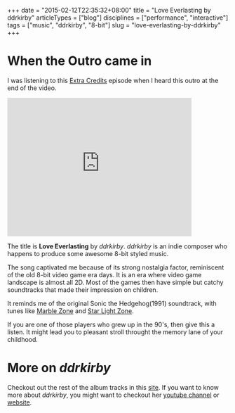 +++
date = "2015-02-12T22:35:32+08:00"
title = "Love Everlasting by ddrkirby"
articleTypes = ["blog"]
disciplines = ["performance", "interactive"]
tags = ["music", "ddrkirby", "8-bit"]
slug = "love-everlasting-by-ddrkirby"
+++

# When the Outro came in

I was listening to this [Extra Credits](https://www.youtube.com/watch?v=dHMNeNapL1E) episode when I heard this outro at the end of the video.

<iframe width="420" height="315" src="https://www.youtube.com/embed/EnbhV3zuTj8" frameborder="0" allowfullscreen></iframe>

The title is **Love Everlasting** by *ddrkirby*. *ddrkirby* is an indie composer who happens to produce some awesome 8-bit styled music.

The song captivated me because of its strong nostalgia factor, reminiscent of the old 8-bit video game era days. It is an era where video game landscape is almost all 2D. Most of the games then have simple but catchy soundtracks that made their impression on children.

It reminds me of the original Sonic the Hedgehog(1991) soundtrack, with tunes like [Marble Zone](https://www.youtube.com/watch?v=rNxcJDfkrE8) and [Star Light Zone](https://www.youtube.com/watch?v=3fzHm23srkI).

If you are one of those players who grew up in the 90's, then give this a listen. It might lead you to pleasant stroll throught the memory lane of your childhood.

# More on *ddrkirby*

Checkout out the rest of the album tracks in this [site](http://ddrkirbyisq.bandcamp.com/album/love-everlasting). If you want to know more about *ddrkirby*, you might want to checkout her [youtube channel](https://www.youtube.com/user/DDRKirbyISQ/featured) or [website](https://sites.google.com/site/ddrkirby/).
